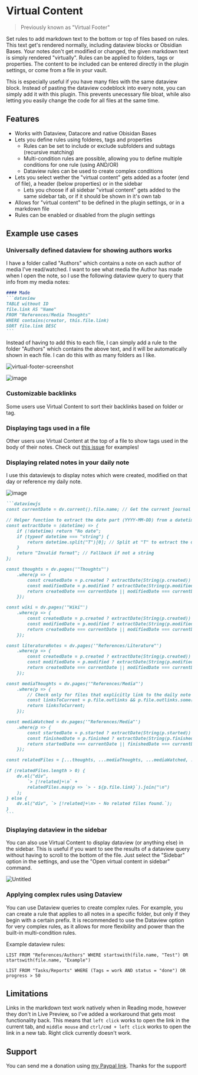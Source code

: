 # Virtual Content
> Previously known as "Virtual Footer"

Set rules to add markdown text to the bottom or top of files based on rules. This text get's rendered normally, including dataview blocks or Obsidian Bases. Your notes don't get modified or changed, the given markdown text is simply rendered "virtually". Rules can be applied to folders, tags or properties. The content to be included can be entered directly in the plugin settings, or come from a file in your vault.

This is especially useful if you have many files with the same dataview block. Instead of pasting the dataview codeblock into every note, you can simply add it with this plugin. This prevents unecessary file bloat, while also letting you easily change the code for all files at the same time.

## Features
- Works with Dataview, Datacore and native Obisidan Bases
- Lets you define rules using folderes, tags and properties
	- Rules can be set to include or exclude subfolders and subtags (recursive matching)
	- Multi-condition rules are possible, allowing you to define multiple conditions for one rule (using AND/OR)
	- Dataview rules can be used to create complex conditions
- Lets you select wether the "virtual content" gets added as a footer (end of file), a header (below properties) or in the sidebar
	- Lets you choose if all sidebar "virtual content" gets added to the same sidebar tab, or if it should be shown in it's own tab
- Allows for "virtual content" to be defined in the plugin settings, or in a markdown file
- Rules can be enabled or disabled from the plugin settings

## Example use cases

### Universally defined dataview for showing authors works
I have a folder called "Authors" which contains a note on each author of media I've read/watched. I want to see what media the Author has made when I open the note, so I use the following dataview query to query that info from my media notes:

``````md
#### Made
```dataview
TABLE without ID
file.link AS "Name"
FROM "References/Media Thoughts"
WHERE contains(creator, this.file.link)
SORT file.link DESC
```
``````

Instead of having to add this to each file, I can simply add a rule to the folder "Authors" which contains the above text, and it will be automatically shown in each file.
I can do this with as many folders as I like.

![virtual-footer-screenshot](https://github.com/user-attachments/assets/1251ece2-ad92-4393-9284-6c51d3567b6b)

![image](https://github.com/user-attachments/assets/1caa8991-eec1-42a2-96da-ad5526acbc36)

### Customizable backlinks
Some users use Virtual Content to sort their backlinks based on folder or tag.

### Displaying tags used in a file
Other users use Virtual Content at the top of a file to show tags used in the body of their notes. Check out [this issue](https://github.com/Signynt/virtual-content/issues/5#issuecomment-2919648582) for examples!

### Displaying related notes in your daily note
I use this dataviewjs to display notes which were created, modified on that day or reference my daily note.

![image](https://github.com/user-attachments/assets/cbd45a04-7ace-498b-bdd4-c025b8b71315)

`````md
```dataviewjs
const currentDate = dv.current().file.name; // Get the current journal note's date (YYYY-MM-DD)

// Helper function to extract the date part (YYYY-MM-DD) from a datetime string as a plain string
const extractDate = (datetime) => {
    if (!datetime) return "No date";
    if (typeof datetime === "string") {
        return datetime.split("T")[0]; // Split at "T" to extract the date
    }
    return "Invalid format"; // Fallback if not a string
};

const thoughts = dv.pages('"Thoughts"')
    .where(p => {
        const createdDate = p.created ? extractDate(String(p.created)) : null;
        const modifiedDate = p.modified ? extractDate(String(p.modified)) : null;
        return createdDate === currentDate || modifiedDate === currentDate;
    });

const wiki = dv.pages('"Wiki"')
    .where(p => {
        const createdDate = p.created ? extractDate(String(p.created)) : null;
        const modifiedDate = p.modified ? extractDate(String(p.modified)) : null;
        return createdDate === currentDate || modifiedDate === currentDate;
    });

const literatureNotes = dv.pages('"References/Literature"')
    .where(p => {
        const createdDate = p.created ? extractDate(String(p.created)) : null;
        const modifiedDate = p.modified ? extractDate(String(p.modified)) : null;
        return createdDate === currentDate || modifiedDate === currentDate;
    });

const mediaThoughts = dv.pages('"References/Media"')
    .where(p => {
        // Check only for files that explicitly link to the daily note
        const linksToCurrent = p.file.outlinks && p.file.outlinks.some(link => link.path === dv.current().file.path);
        return linksToCurrent;
    });

const mediaWatched = dv.pages('"References/Media"')
    .where(p => {
        const startedDate = p.started ? extractDate(String(p.started)) : null;
        const finishedDate = p.finished ? extractDate(String(p.finished)) : null;
        return startedDate === currentDate || finishedDate === currentDate;
    });

const relatedFiles = [...thoughts, ...mediaThoughts, ...mediaWatched, ...wiki, ...literatureNotes];

if (relatedFiles.length > 0) {
    dv.el("div", 
        `> [!related]+\n` + 
        relatedFiles.map(p => `> - ${p.file.link}`).join("\n")
    );
} else {
    dv.el("div", `> [!related]+\n> - No related files found.`);
}
```
`````

### Displaying dataview in the sidebar
You can also use Virtual Content to display dataview (or anything else) in the sidebar. This is useful if you want to see the results of a dataview query without having to scroll to the bottom of the file.
Just select the "Sidebar" option in the settings, and use the "Open virtual content in sidebar" command.

![Untitled](https://github.com/user-attachments/assets/0fa7067a-596e-422b-b676-3f435fa1d49b)

### Applying complex rules using Dataview
You can use Dataview queries to create complex rules. For example, you can create a rule that applies to all notes in a specific folder, but only if they begin with a certain prefix.
It is recommended to use the Dataview option for very complex rules, as it allows for more flexibility and power than the built-in multi-condition rules.

Example dataview rules:
```
LIST FROM "References/Authors" WHERE startswith(file.name, "Test") OR startswith(file.name, "Example")
```

```
LIST FROM "Tasks/Reports" WHERE (Tags = work AND status = "done") OR progress > 50
```

## Limitations

Links in the markdown text work natively when in Reading mode, however they don't in Live Preview, so I've added a workaround that gets most functionality back. This means that `left click` works to open the link in the current tab, and `middle mouse` and `ctrl/cmd + left click` works to open the link in a new tab. Right click currently doesn't work.

## Support
You can send me a donation using [my Paypal link](https://paypal.me/VincenzoBarroso). Thanks for the support!
